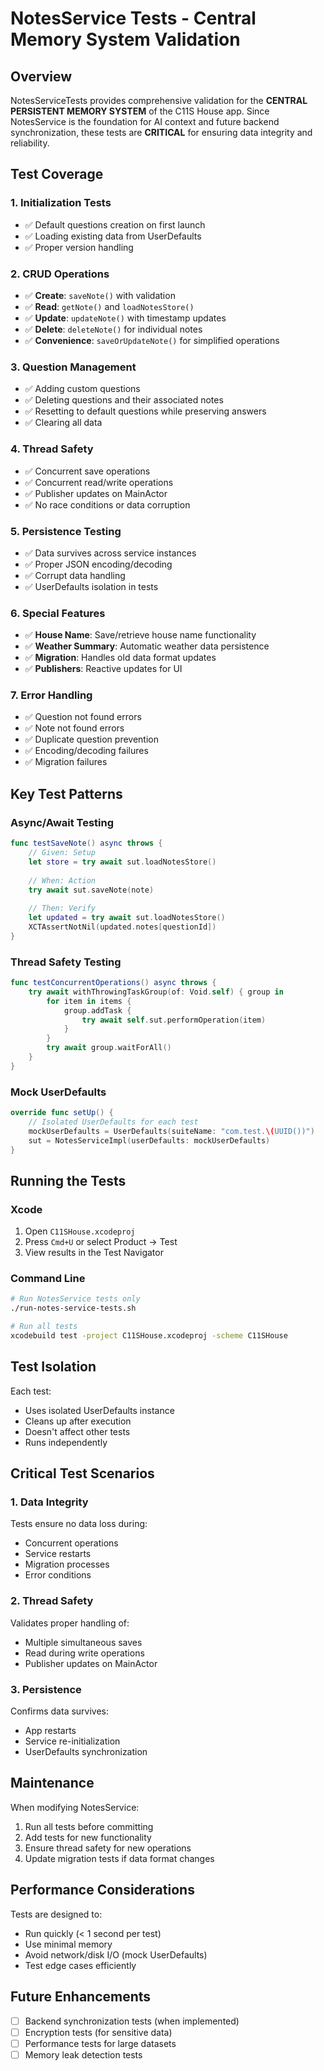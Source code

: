 # NotesService Tests - Central Memory System Validation

## Overview

NotesServiceTests provides comprehensive validation for the **CENTRAL PERSISTENT MEMORY SYSTEM** of the C11S House app. Since NotesService is the foundation for AI context and future backend synchronization, these tests are **CRITICAL** for ensuring data integrity and reliability.

## Test Coverage

### 1. Initialization Tests
- ✅ Default questions creation on first launch
- ✅ Loading existing data from UserDefaults
- ✅ Proper version handling

### 2. CRUD Operations
- ✅ **Create**: `saveNote()` with validation
- ✅ **Read**: `getNote()` and `loadNotesStore()`
- ✅ **Update**: `updateNote()` with timestamp updates
- ✅ **Delete**: `deleteNote()` for individual notes
- ✅ **Convenience**: `saveOrUpdateNote()` for simplified operations

### 3. Question Management
- ✅ Adding custom questions
- ✅ Deleting questions and their associated notes
- ✅ Resetting to default questions while preserving answers
- ✅ Clearing all data

### 4. Thread Safety
- ✅ Concurrent save operations
- ✅ Concurrent read/write operations
- ✅ Publisher updates on MainActor
- ✅ No race conditions or data corruption

### 5. Persistence Testing
- ✅ Data survives across service instances
- ✅ Proper JSON encoding/decoding
- ✅ Corrupt data handling
- ✅ UserDefaults isolation in tests

### 6. Special Features
- ✅ **House Name**: Save/retrieve house name functionality
- ✅ **Weather Summary**: Automatic weather data persistence
- ✅ **Migration**: Handles old data format updates
- ✅ **Publishers**: Reactive updates for UI

### 7. Error Handling
- ✅ Question not found errors
- ✅ Note not found errors
- ✅ Duplicate question prevention
- ✅ Encoding/decoding failures
- ✅ Migration failures

## Key Test Patterns

### Async/Await Testing
```swift
func testSaveNote() async throws {
    // Given: Setup
    let store = try await sut.loadNotesStore()
    
    // When: Action
    try await sut.saveNote(note)
    
    // Then: Verify
    let updated = try await sut.loadNotesStore()
    XCTAssertNotNil(updated.notes[questionId])
}
```

### Thread Safety Testing
```swift
func testConcurrentOperations() async throws {
    try await withThrowingTaskGroup(of: Void.self) { group in
        for item in items {
            group.addTask {
                try await self.sut.performOperation(item)
            }
        }
        try await group.waitForAll()
    }
}
```

### Mock UserDefaults
```swift
override func setUp() {
    // Isolated UserDefaults for each test
    mockUserDefaults = UserDefaults(suiteName: "com.test.\(UUID())")
    sut = NotesServiceImpl(userDefaults: mockUserDefaults)
}
```

## Running the Tests

### Xcode
1. Open `C11SHouse.xcodeproj`
2. Press `Cmd+U` or select Product → Test
3. View results in the Test Navigator

### Command Line
```bash
# Run NotesService tests only
./run-notes-service-tests.sh

# Run all tests
xcodebuild test -project C11SHouse.xcodeproj -scheme C11SHouse
```

## Test Isolation

Each test:
- Uses isolated UserDefaults instance
- Cleans up after execution
- Doesn't affect other tests
- Runs independently

## Critical Test Scenarios

### 1. Data Integrity
Tests ensure no data loss during:
- Concurrent operations
- Service restarts
- Migration processes
- Error conditions

### 2. Thread Safety
Validates proper handling of:
- Multiple simultaneous saves
- Read during write operations
- Publisher updates on MainActor

### 3. Persistence
Confirms data survives:
- App restarts
- Service re-initialization
- UserDefaults synchronization

## Maintenance

When modifying NotesService:
1. Run all tests before committing
2. Add tests for new functionality
3. Ensure thread safety for new operations
4. Update migration tests if data format changes

## Performance Considerations

Tests are designed to:
- Run quickly (< 1 second per test)
- Use minimal memory
- Avoid network/disk I/O (mock UserDefaults)
- Test edge cases efficiently

## Future Enhancements

- [ ] Backend synchronization tests (when implemented)
- [ ] Encryption tests (for sensitive data)
- [ ] Performance tests for large datasets
- [ ] Memory leak detection tests